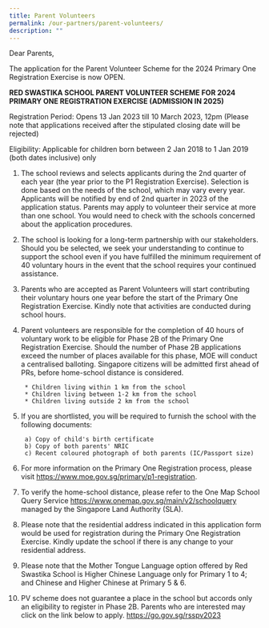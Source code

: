 ```yaml
---
title: Parent Volunteers
permalink: /our-partners/parent-volunteers/
description: ""
---
```

Dear Parents, 

The application for the Parent Volunteer Scheme for the 2024 Primary One Registration Exercise is now OPEN.


**RED SWASTIKA SCHOOL PARENT VOLUNTEER SCHEME FOR 2024 PRIMARY ONE REGISTRATION EXERCISE (ADMISSION IN 2025)**

Registration Period: Opens 13 Jan 2023 till 10 March 2023, 12pm
(Please note that applications received after the stipulated closing date will be rejected)

 Eligibility: Applicable for children born between 2 Jan 2018 to 1 Jan 2019 (both dates inclusive) only
 
 1. The school reviews and selects applicants during the 2nd quarter of each year (the year prior to the P1 Registration Exercise). Selection is done based on the needs of the school, which may vary every year. Applicants will be notified by end of 2nd quarter in 2023 of the application status. Parents may apply to volunteer their service at more than one school. You would need to check with the schools concerned about the application procedures.

2. The school is looking for a long-term partnership with our stakeholders. Should you be selected, we seek your understanding to continue to support the school even if you have fulfilled the minimum requirement of 40 voluntary hours in the event that the school requires your continued assistance.

3. Parents who are accepted as Parent Volunteers will start contributing their voluntary hours one year before the start of the Primary One Registration Exercise. Kindly note that activities are conducted during school hours.

4. Parent volunteers are responsible for the completion of 40 hours of voluntary work to be eligible for Phase 2B of the Primary One Registration Exercise. Should the number of Phase 2B applications exceed the number of places available for this phase, MOE will conduct a centralised balloting. Singapore citizens will be admitted first ahead of PRs, before home-school distance is considered. 

		* Children living within 1 km from the school
		* Children living between 1-2 km from the school
		* Children living outside 2 km from the school

5. If you are shortlisted, you will be required to furnish the school with the following documents:

		a) Copy of child's birth certificate
		b) Copy of both parents' NRIC
		c) Recent coloured photograph of both parents (IC/Passport size)
	
6. For more information on the Primary One Registration process, please visit https://www.moe.gov.sg/primary/p1-registration. 
7. To verify the home-school distance, please refer to the One Map School Query Service https://www.onemap.gov.sg/main/v2/schoolquery managed by the Singapore Land Authority (SLA).
8. Please note that the residential address indicated in this application form would be used for registration during the Primary One Registration Exercise. Kindly update the school if there is any change to your residential address.
9.  Please note that the Mother Tongue Language option offered by Red Swastika School is Higher Chinese Language only for Primary 1 to 4; and Chinese and Higher Chinese at Primary 5 & 6.
10.  PV scheme does not guarantee a place in the school but accords only an eligibility to register in Phase 2B. Parents who are interested may click on the link below to apply. https://go.gov.sg/rsspv2023